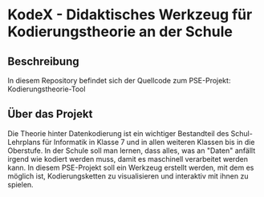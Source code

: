 # KodeX - Didaktisches Werkzeug für Kodierungstheorie an der Schule

## Beschreibung

In diesem Repository befindet sich der Quellcode zum PSE-Projekt: Kodierungstheorie-Tool

## Über das Projekt

Die Theorie hinter Datenkodierung ist ein wichtiger Bestandteil des Schul-Lehrplans für Informatik in Klasse 7 und in allen weiteren Klassen bis in die Oberstufe.
In der Schule soll man lernen, dass alles, was an "Daten" anfällt irgend wie kodiert werden muss, damit es maschinell verarbeitet werden kann.
In diesem PSE-Projekt soll ein Werkzeug erstellt werden, mit dem es möglich ist, Kodierungsketten zu visualisieren und interaktiv mit ihnen zu spielen.